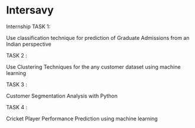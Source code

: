 # Intersavy
Internship 
TASK 1:

Use classification technique for
prediction of Graduate Admissions
from an Indian perspective

TASK 2 :

Use Clustering Techniques for the any
customer dataset using machine
learning

TASK 3 :

Customer Segmentation Analysis
with Python

TASK 4 :

Cricket Player Performance Prediction
using machine learning
